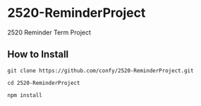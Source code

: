 # 2520-ReminderProject
2520 Reminder Term Project


## How to Install
```git clone https://github.com/confy/2520-ReminderProject.git```

```cd 2520-ReminderProject```

```npm install```
